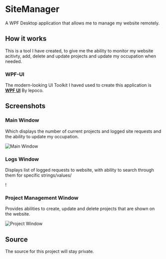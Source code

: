 # SiteManager
A WPF Desktop application that allows me to manage my website remotely.


## How it works
This is a tool I have created, to give me the ability to monitor my website acitivty, add, delete and update projects 
and update my occupation when needed.

### WPF-UI
The modern-looking UI Toolkit I haved used to create this application is [**WPF UI**](https://github.com/lepoco/wpfui) By lepoco.

## Screenshots
### Main Window
Which displays the number of current projects and logged site requests and the ability to update my occupation.

![Main Window](https://i.imgur.com/lY1P0Jg.png)

### Logs Window
Displays list of logged requests to website, with ability to search through them for specific strings/values/

!

### Project Management Window
Provides abilities to create, update and delete projects that are shown on the website.

![Project Window](https://i.imgur.com/HQ4tZFh.png)

## Source
The source for this project will stay private.
